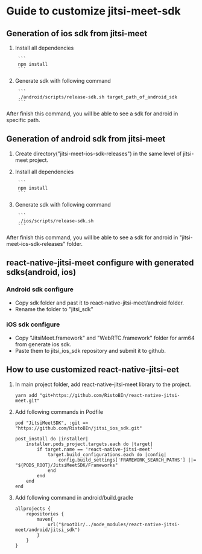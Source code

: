 # Guide to customize jitsi-meet-sdk

## Generation of ios sdk from jitsi-meet

1. Install all dependencies

		```
		npm install
		```
2. Generate sdk with following command

		```
		./android/scripts/release-sdk.sh target_path_of_android_sdk
		```

After finish this command, you will be able to see a sdk for android in specific path.

## Generation of android sdk from jitsi-meet

1. Create directory("jitsi-meet-ios-sdk-releases") in the same level of jitsi-meet project.
2. Install all dependencies

		```
		npm install
		```
3. Generate sdk with following command

		```
		./ios/scripts/release-sdk.sh
		```

After finish this command, you will be able to see a sdk for android in "jitsi-meet-ios-sdk-releases" folder.


## react-native-jitsi-meet configure with generated sdks(android, ios)

### Android sdk configure

- Copy sdk folder and past it to react-native-jitsi-meet/android folder.
- Rename the folder to "jitsi_sdk"


### iOS sdk configure

- Copy "JitsiMeet.framework" and "WebRTC.framework" folder for arm64 from generate ios sdk.
- Paste them to jitsi_ios_sdk repository and submit it to github.

## How to use customized react-native-jitsi-eet

1. In main project folder, add react-native-jitsi-meet library to the project.

	```
	yarn add "git+https://github.com/RistoBIn/react-native-jitsi-meet.git"
	```
2. Add following commands in Podfile

	```
	pod "JitsiMeetSDK", :git => "https://github.com/RistoBIn/jitsi_ios_sdk.git"
	```

	```
	post_install do |installer|
		installer.pods_project.targets.each do |target|
			if target.name == 'react-native-jitsi-meet'
				target.build_configurations.each do |config|
					config.build_settings['FRAMEWORK_SEARCH_PATHS'] ||= "${PODS_ROOT}/JitsiMeetSDK/Frameworks"
				end
			end
		end
	end
	```


3. Add following command in android/build.gradle

	```
	allprojects {
		repositories {
			maven{
				url("$rootDir/../node_modules/react-native-jitsi-meet/android/jitsi_sdk")
			}
		}
	}
	```